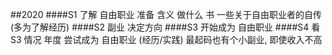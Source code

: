 
##2020 
####S1 
了解 自由职业
准备
含义
做什么
书
一些关于自由职业者的自传(多为了解经历)
####S2 
副业
决定方向
####S3 
开始成为 自由职业
####S4 
看 S3 情况
年度 
尝试成为 自由职业 (经历/实践)
最起码也有个小副业, 即使收入不高
